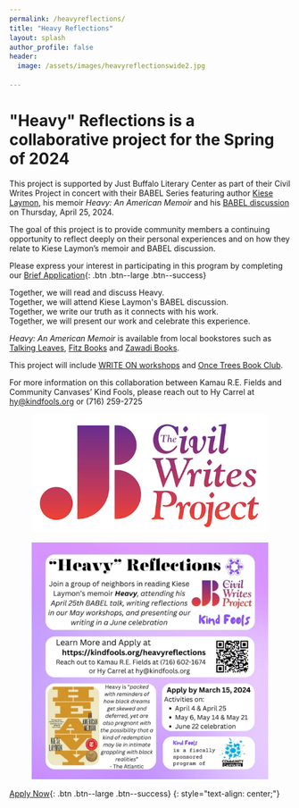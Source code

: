 ```yaml
---
permalink: /heavyreflections/
title: "Heavy Reflections"
layout: splash
author_profile: false
header:
  image: /assets/images/heavyreflectionswide2.jpg

---
```



# "Heavy" Reflections is a collaborative project for the Spring of 2024

This project is supported by Just Buffalo Literary Center as part
of their Civil Writes Project in concert with their BABEL Series
featuring author [Kiese Laymon](https://www.kieselaymon.com), his memoir
*Heavy: An American Memoir* and his [BABEL
discussion](https://www.justbuffalo.org/events/babel-kiese-laymon-2024-04-25/)
on Thursday, April 25, 2024.

The goal of this project is to provide community members a continuing
opportunity to reflect deeply on their personal experiences and on how
they relate to Kiese Laymon’s memoir and BABEL discussion.

Please express your interest in participating in this program by completing
our [Brief Application](
https://docs.google.com/forms/d/1HjMHp2qVEOjTPA54LD_atybzF8G4BCmrJpfzme8vCxg/viewform
){: .btn .btn--large .btn--success}

Together, we will read and discuss Heavy.<br>
Together, we will attend Kiese Laymon's BABEL discussion.<br>
Together, we write our truth as it connects with his work.<br>
Together, we will present our work and celebrate this experience.<br>

*Heavy: An American Memoir* is available from local bookstores such as [Talking Leaves](https://www.tleavesbooks.com/search/site/heavy),
[Fitz Books](https://www.fitzbooks.net) and [Zawadi Books](https://www.facebook.com/zawadibooksbflo/).

This project will include [WRITE ON workshops](/writeon/) and [Once Trees Book Club](https://www.educationtrainingcenterinc.com/groundandskypoetryseries).

For more information on this collaboration between Kamau R.E. Fields
and Community Canvases’ Kind Fools, please reach out to Hy Carrel
at hy@kindfools.org or (716) 259-2725

<figure style="max-width: 599px" class="align-center">
  <img src="/assets/images/JB-Civil-Writes-fade-white-RECT_reduced.jpg"
   alt="Civil Writes Project logo">
</figure>

<figure style="max-width: 1080px" class="align-center">
  <img src="/assets/images/Heavy-Reflections-IG.jpg"
   alt="Heavy Reflections Flyer">
</figure>

[Apply Now](
https://docs.google.com/forms/d/1HjMHp2qVEOjTPA54LD_atybzF8G4BCmrJpfzme8vCxg/viewform
){: .btn .btn--large .btn--success}
{: style="text-align: center;"}
